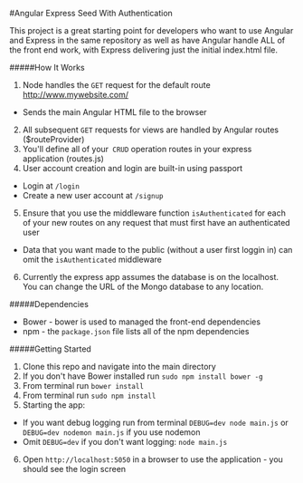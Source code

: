 #Angular Express Seed With Authentication

This project is a great starting point for developers
who want to use Angular and Express in the same repository
as well as have Angular handle ALL of the front end work, with Express
delivering just the initial index.html file.

#####How It Works

1.  Node handles the `GET` request for the default route http://www.mywebsite.com/
  *  Sends the main Angular HTML file to the browser
2.  All subsequent `GET` requests for views are handled by Angular routes ($routeProvider)
3.  You'll define all of your` CRUD` operation routes in your express application (routes.js)
4.  User account creation and login are built-in using passport
  *  Login at `/login`
  *  Create a new user account at `/signup`
5.  Ensure that you use the middleware function `isAuthenticated` for each of your new routes on any request that must first have an authenticated user
  *  Data that you want made to the public (without a user first loggin in) can omit the `isAuthenticated` middleware 
6.  Currently the express app assumes the database is on the localhost. You can change the URL of the Mongo database to any location.

#####Dependencies

*  Bower - bower is used to managed the front-end dependencies
*  npm - the `package.json` file lists all of the npm dependencies

#####Getting Started

1.  Clone this repo and navigate into the main directory
2.  If you don't have Bower installed run `sudo npm install bower -g`
3.  From terminal run `bower install`
4.  From terminal run `sudo npm install`
5.  Starting the app:
  *  If you want debug logging run from terminal `DEBUG=dev node main.js` or `DEBUG=dev nodemon main.js` if you use nodemon
  *  Omit `DEBUG=dev` if you don't want logging: `node main.js`
6.  Open `http://localhost:5050` in a browser to use the application - you should see the login screen


